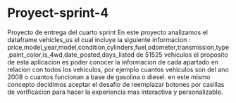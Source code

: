 # Proyect-sprint-4
Proyecto de entrega del cuarto sprint
En este proyecto analizamos el dataframe vehicles_us el cual incluye la siguiente informacion : price,model_year,model,condition,cylinders,fuel,odometer,transmission,type,paint_color,is_4wd,date_posted,days_listed de 51525 vehiculos el proposito de esta aplicacion es poder conocer la informacion de cada apartado en relacion con todos los vehiculos, por ejemplo cuantos vehiculos son del ano 2008 o cuantos funcionan a base de gasolina o diesel. en este mismo concepto decidimos aceptar el desafio de reemplazar botones por casillas de verificacion para hacer la experiencia mas interactiva y personalizable. 
